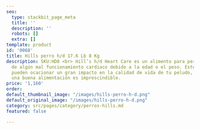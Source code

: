 ```yaml
---
seo:
  type: stackbit_page_meta
  title: ''
  description: ''
  robots: []
  extra: []
template: product
id: '0068'
title: Hills perro h/d 17.6 Lb 8 Kg
description: SKU:HD8 <br> Hill’s h/d Heart Care es un alimento para perros que sufren
  de algún mal funcionamiento cardiaco debido a la edad o el peso. Estos problemas
  pueden ocacionar un gran impacto en la calidad de vida de tu peludo, debido a esto
  una buena alimentación es imprescindible.
price: '1,160'
order: 
default_thumbnail_image: "/images/hills-perro-h-d.png"
default_original_image: "/images/hills-perro-h-d.png"
category: src/pages/category/perros-hills.md
featured: false

---
```

